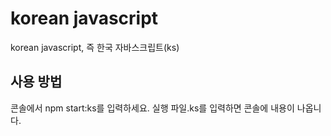 # korean javascript
korean javascript, 즉 한국 자바스크립트(ks)

## 사용 방법
콘솔에서 npm start:ks를 입력하세요.
실행 파일.ks를 입력하면 콘솔에 내용이 나옵니다.